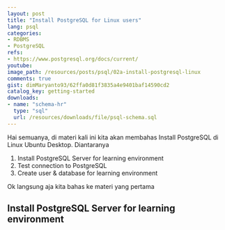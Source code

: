 ```yaml
---
layout: post
title: "Install PostgreSQL for Linux users"
lang: psql
categories:
- RDBMS
- PostgreSQL
refs: 
- https://www.postgresql.org/docs/current/
youtube: 
image_path: /resources/posts/psql/02a-install-postgresql-linux
comments: true
gist: dimMaryanto93/62ffa0d81f3835a4e9401baf14590cd2
catalog_key: getting-started
downloads: 
- name: "schema-hr"
  type: "sql"
  url: /resources/downloads/file/psql-schema.sql
---
```


Hai semuanya, di materi kali ini kita akan membahas Install PostgreSQL di Linux Ubuntu Desktop. Diantaranya


1. Install PostgreSQL Server for learning environment
2. Test connection to PostgreSQL
3. Create user & database for learning environment

Ok langsung aja kita bahas ke materi yang pertama

## Install PostgreSQL Server for learning environment
